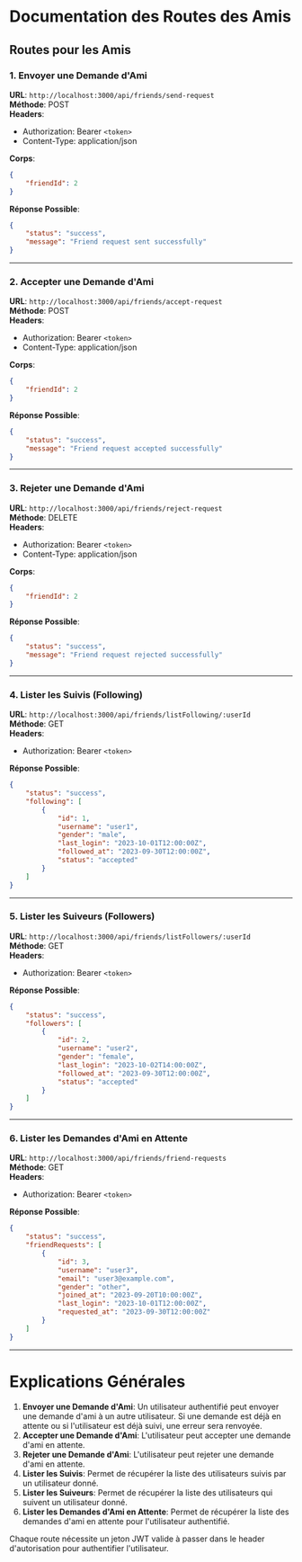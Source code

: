 # Documentation des Routes des Amis

## Routes pour les Amis

### 1. Envoyer une Demande d'Ami

**URL**: `http://localhost:3000/api/friends/send-request`  
**Méthode**: POST  
**Headers**:  
- Authorization: Bearer `<token>`  
- Content-Type: application/json

**Corps**:

```json
{
    "friendId": 2
}
```

**Réponse Possible**:

```json
{
    "status": "success",
    "message": "Friend request sent successfully"
}
```

---

### 2. Accepter une Demande d'Ami

**URL**: `http://localhost:3000/api/friends/accept-request`  
**Méthode**: POST  
**Headers**:  
- Authorization: Bearer `<token>`  
- Content-Type: application/json

**Corps**:

```json
{
    "friendId": 2
}
```

**Réponse Possible**:

```json
{
    "status": "success",
    "message": "Friend request accepted successfully"
}
```

---

### 3. Rejeter une Demande d'Ami

**URL**: `http://localhost:3000/api/friends/reject-request`  
**Méthode**: DELETE  
**Headers**:  
- Authorization: Bearer `<token>`  
- Content-Type: application/json

**Corps**:

```json
{
    "friendId": 2
}
```

**Réponse Possible**:

```json
{
    "status": "success",
    "message": "Friend request rejected successfully"
}
```

---

### 4. Lister les Suivis (Following)

**URL**: `http://localhost:3000/api/friends/listFollowing/:userId`  
**Méthode**: GET  
**Headers**:  
- Authorization: Bearer `<token>`

**Réponse Possible**:

```json
{
    "status": "success",
    "following": [
        {
            "id": 1,
            "username": "user1",
            "gender": "male",
            "last_login": "2023-10-01T12:00:00Z",
            "followed_at": "2023-09-30T12:00:00Z",
            "status": "accepted"
        }
    ]
}
```

---

### 5. Lister les Suiveurs (Followers)

**URL**: `http://localhost:3000/api/friends/listFollowers/:userId`  
**Méthode**: GET  
**Headers**:  
- Authorization: Bearer `<token>`

**Réponse Possible**:

```json
{
    "status": "success",
    "followers": [
        {
            "id": 2,
            "username": "user2",
            "gender": "female",
            "last_login": "2023-10-02T14:00:00Z",
            "followed_at": "2023-09-30T12:00:00Z",
            "status": "accepted"
        }
    ]
}
```

---

### 6. Lister les Demandes d'Ami en Attente

**URL**: `http://localhost:3000/api/friends/friend-requests`  
**Méthode**: GET  
**Headers**:  
- Authorization: Bearer `<token>`

**Réponse Possible**:

```json
{
    "status": "success",
    "friendRequests": [
        {
            "id": 3,
            "username": "user3",
            "email": "user3@example.com",
            "gender": "other",
            "joined_at": "2023-09-20T10:00:00Z",
            "last_login": "2023-10-01T12:00:00Z",
            "requested_at": "2023-09-30T12:00:00Z"
        }
    ]
}
```

---

# Explications Générales

1. **Envoyer une Demande d'Ami**: Un utilisateur authentifié peut envoyer une demande d'ami à un autre utilisateur. Si une demande est déjà en attente ou si l'utilisateur est déjà suivi, une erreur sera renvoyée.
2. **Accepter une Demande d'Ami**: L'utilisateur peut accepter une demande d'ami en attente.
3. **Rejeter une Demande d'Ami**: L'utilisateur peut rejeter une demande d'ami en attente.
4. **Lister les Suivis**: Permet de récupérer la liste des utilisateurs suivis par un utilisateur donné.
5. **Lister les Suiveurs**: Permet de récupérer la liste des utilisateurs qui suivent un utilisateur donné.
6. **Lister les Demandes d'Ami en Attente**: Permet de récupérer la liste des demandes d'ami en attente pour l'utilisateur authentifié.

Chaque route nécessite un jeton JWT valide à passer dans le header d'autorisation pour authentifier l'utilisateur.